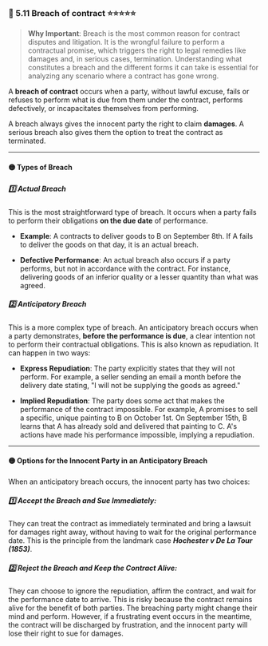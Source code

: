 ### 📌 5.11 Breach of contract ⭐⭐⭐⭐⭐

>**Why Important**: Breach is the most common reason for contract disputes and litigation. It is the wrongful failure to perform a contractual promise, which triggers the right to legal remedies like damages and, in serious cases, termination. Understanding what constitutes a breach and the different forms it can take is essential for analyzing any scenario where a contract has gone wrong.

A **breach of contract** occurs when a party, without lawful excuse, fails or refuses to perform what is due from them under the contract, performs defectively, or incapacitates themselves from performing.

A breach always gives the innocent party the right to claim **damages**. A serious breach also gives them the option to treat the contract as terminated.

---

#### 🟡 Types of Breach

##### 1️⃣ Actual Breach 
This is the most straightforward type of breach. It occurs when a party fails to perform their obligations **on the due date** of performance.

- **Example**: A contracts to deliver goods to B on September 8th. If A fails to deliver the goods on that day, it is an actual breach.
    
- **Defective Performance**: An actual breach also occurs if a party performs, but not in accordance with the contract. For instance, delivering goods of an inferior quality or a lesser quantity than what was agreed.
    

##### 2️⃣ Anticipatory Breach 
This is a more complex type of breach. An anticipatory breach occurs when a party demonstrates, **before the performance is due**, a clear intention not to perform their contractual obligations. This is also known as repudiation. It can happen in two ways:

- **Express Repudiation**: The party explicitly states that they will not perform. For example, a seller sending an email a month before the delivery date stating, "I will not be supplying the goods as agreed."
    
- **Implied Repudiation**: The party does some act that makes the performance of the contract impossible. For example, A promises to sell a specific, unique painting to B on October 1st. On September 15th, B learns that A has already sold and delivered that painting to C. A's actions have made his performance impossible, implying a repudiation.
    

---

#### 🟡 Options for the Innocent Party in an Anticipatory Breach

When an anticipatory breach occurs, the innocent party has two choices:

##### 1️⃣ Accept the Breach and Sue Immediately: 
They can treat the contract as immediately terminated and bring a lawsuit for damages right away, without having to wait for the original performance date. This is the principle from the landmark case **_Hochester v De La Tour (1853)_**.
    
##### 2️⃣ Reject the Breach and Keep the Contract Alive: 
They can choose to ignore the repudiation, affirm the contract, and wait for the performance date to arrive. This is risky because the contract remains alive for the benefit of both parties. The breaching party might change their mind and perform. However, if a frustrating event occurs in the meantime, the contract will be discharged by frustration, and the innocent party will lose their right to sue for damages.